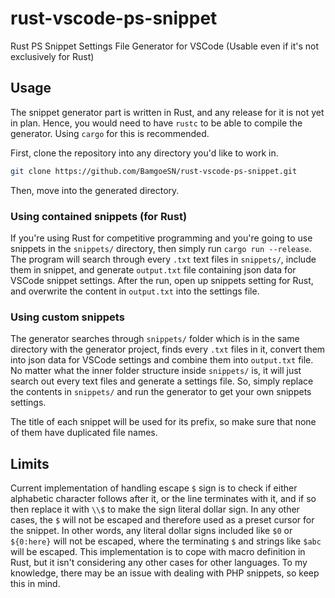 # rust-vscode-ps-snippet
Rust PS Snippet Settings File Generator for VSCode (Usable even if it's not exclusively for Rust)

## Usage
The snippet generator part is written in Rust, and any release for it is not yet in plan. Hence, you would need to have `rustc` to be able to compile the generator. Using `cargo` for this is recommended.

First, clone the repository into any directory you'd like to work in.
```bash
git clone https://github.com/BamgoeSN/rust-vscode-ps-snippet.git
```
Then, move into the generated directory.

### Using contained snippets (for Rust)
If you're using Rust for competitive programming and you're going to use snippets in the `snippets/` directory, then simply run `cargo run --release`. The program will search through every `.txt` text files in `snippets/`, include them in snippet, and generate `output.txt` file containing json data for VSCode snippet settings. After the run, open up snippets setting for Rust, and overwrite the content in `output.txt` into the settings file.

### Using custom snippets
The generator searches through `snippets/` folder which is in the same directory with the generator project, finds every `.txt` files in it, convert them into json data for VSCode settings and combine them into `output.txt` file. No matter what the inner folder structure inside `snippets/` is, it will just search out every text files and generate a settings file. So, simply replace the contents in `snippets/` and run the generator to get your own snippets settings.

The title of each snippet will be used for its prefix, so make sure that none of them have duplicated file names.

## Limits
Current implementation of handling escape `$` sign is to check if either alphabetic character follows after it, or the line terminates with it, and if so then replace it with `\\$` to make the sign literal dollar sign. In any other cases, the `$` will not be escaped and therefore used as a preset cursor for the snippet. In other words, any literal dollar signs included like `$0` or `${0:here}` will not be escaped, where the terminating `$` and strings like `$abc` will be escaped. This implementation is to cope with macro definition in Rust, but it isn't considering any other cases for other languages. To my knowledge, there may be an issue with dealing with PHP snippets, so keep this in mind.